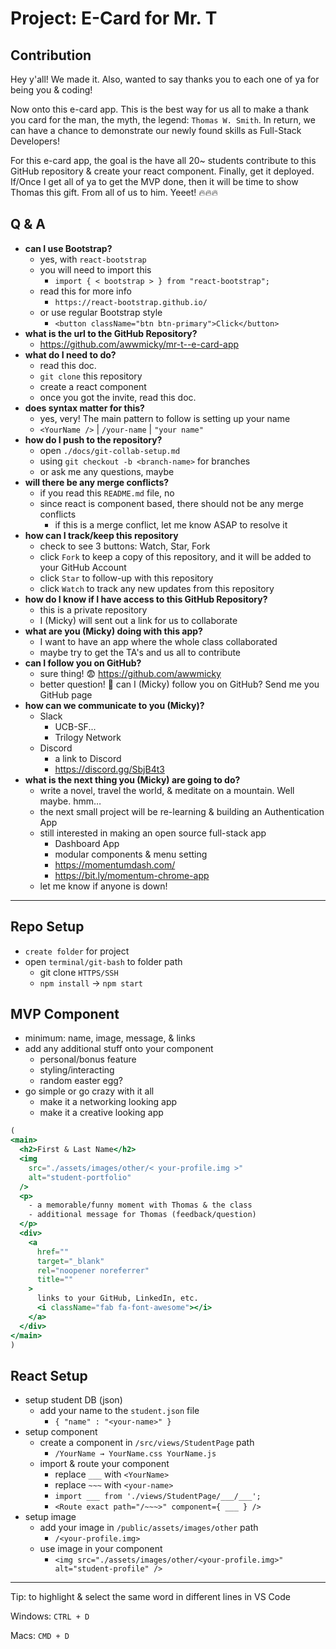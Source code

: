 # Project: E-Card for Mr. T

## Contribution
Hey y'all! We made it. Also, wanted to say thanks you to each one of ya for being you & coding!

Now onto this e-card app. This is the best way for us all to make a thank you card for the man, the myth, the legend: `Thomas W. Smith`. In return, we can have a chance to demonstrate our newly found skills as Full-Stack Developers!

For this e-card app, the goal is the have all 20~ students contribute to this GitHub repository & create your react component. Finally, get it deployed. If/Once I get all of ya to get the MVP done, then it will be time to show Thomas this gift. From all of us to him. Yeeet! 🔥🔥🔥

## Q & A
- **can I use Bootstrap?**
    - yes, with `react-bootstrap`
    - you will need to import this
        - `import { < bootstrap > } from "react-bootstrap";`
    - read this for more info
        - `https://react-bootstrap.github.io/`
    - or use regular Bootstrap style
        - `<button className="btn btn-primary">Click</button>`
- **what is the url to the GitHub Repository?**
    - https://github.com/awwmicky/mr-t--e-card-app
- **what do I need to do?**
    - read this doc.
    - `git clone` this repository
    - create a react component
    - once you got the invite, read this doc.
- **does syntax matter for this?**
    - yes, very! The main pattern to follow is setting up your name
    - `<YourName />` | `/your-name` | `"your name"`
- **how do I push to the repository?**
    - open `./docs/git-collab-setup.md`
    - using `git checkout -b <branch-name>` for branches
    - or ask me any questions, maybe
- **will there be any merge conflicts?**
    - if you read this `README.md` file, no
    - since react is component based, there should not be any merge conflicts
        - if this is a merge conflict, let me know ASAP to resolve it
- **how can I track/keep this repository**
    - check to see 3 buttons: Watch, Star, Fork
    - click `Fork` to keep a copy of this repository, and it will be added to your GitHub Account
    - click `Star` to follow-up with this repository
    - click `Watch` to track any new updates from this repository
- **how do I know if I have access to this GitHub Repository?**
    - this is a private repository
    - I (Micky) will sent out a link for us to collaborate
- **what are you (Micky) doing with this app?**
    - I want to have an app where the whole class collaborated
    - maybe try to get the TA's and us all to contribute
- **can I follow you on GitHub?**
    - sure thing! 😨  https://github.com/awwmicky
    - better question! 🤔 can I (Micky) follow you on GitHub? Send me you GitHub page
- **how can we communicate to you (Micky)?**
    - Slack
        - UCB-SF...
        - Trilogy Network
    - Discord
        - a link to Discord
        - https://discord.gg/SbjB4t3
- **what is the next thing you (Micky) are going to do?**
    - write a novel, travel the world, & meditate on a mountain. Well maybe. hmm…
    - the next small project will be re-learning & building an Authentication App
    - still interested in making an open source full-stack app 
        - Dashboard App
        - modular components & menu setting
        - https://momentumdash.com/
        - https://bit.ly/momentum-chrome-app
    - let me know if anyone is down!

---

## Repo Setup
- `create folder` for project
- open `terminal/git-bash` to folder path
    - git clone `HTTPS/SSH`
    - `npm install` → `npm start`

## MVP Component
- minimum: name, image, message, & links
- add any additional stuff onto your component
    - personal/bonus feature
    - styling/interacting
    - random easter egg?
- go simple or go crazy with it all
    - make it a networking looking app
    - make it a creative looking app

```jsx
(
<main>
  <h2>First & Last Name</h2>
  <img 
    src="./assets/images/other/< your-profile.img >"
    alt="student-portfolio"
  />
  <p>
    - a memorable/funny moment with Thomas & the class
    - additional message for Thomas (feedback/question)
  </p>
  <div>
    <a 
      href="" 
      target="_blank" 
      rel="noopener noreferrer"
      title=""
    >
      links to your GitHub, LinkedIn, etc.
      <i className="fab fa-font-awesome"></i>
    </a>
  </div>
</main>
)
``` 

## React Setup
- setup student DB (json)
    - add your name to the `student.json` file
        - `{ "name" : "<your-name>" }`
- setup component
    - create a component in `/src/views/StudentPage` path
        - `/YourName → YourName.css YourName.js`
    - import & route your component
        - replace `___` with `<YourName>`
        - replace `~~~` with `<your-name>`
        - `import ___ from './views/StudentPage/___/___';`
        - `<Route exact path="/~~~>" component={ ___ } />`
- setup image
    - add your image in `/public/assets/images/other` path
        - `/<your-profile.img>`
    - use image in your component
        - `<img src="./assets/images/other/<your-profile.img>" alt="student-profile" />`

---

Tip: to highlight & select the same word in different lines in VS Code

Windows: `CTRL + D`

Macs: `CMD + D`